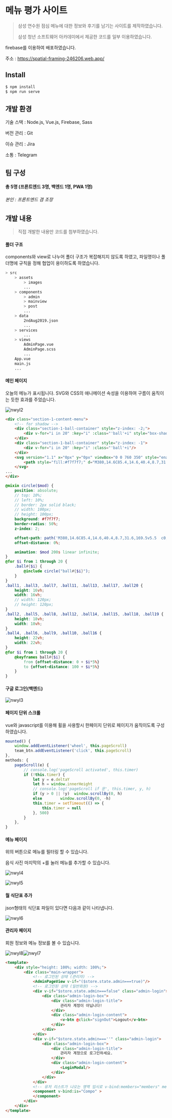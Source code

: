 # 메뉴 평가 사이트

> 삼성 연수원 점심 메뉴에 대한 정보와 후기를 남기는 사이트를 제작하였습니다.
>
> 삼성 청년 소프트웨어 아카데미에서 제공한 코드를 일부 이용하였습니다.

firebase를 이용하여 배포하였습니다.

주소 : https://spatial-framing-246206.web.app/ 



## Install

```bash
$ npm install
$ npm run serve
```





## 개발 환경

기술 스택 : Node.js, Vue.js, Firebase, Sass

버전 관리 : Git

이슈 관리 : Jira

소통 : Telegram





## 팀 구성

#### 총 5명 (프론트엔드 3명, 백엔드 1명, PWA 1명)

###### 본인 : 프론트엔드 겸 조장





## 개발 내용

> 직접 개발한 내용만 코드를 첨부하였습니다.

#### 폴더 구조

components와 view로 나누어 폴더 구조가 복잡해지지 않도록 하였고, 파일명이나 폴더명에 규칙을 정해 협업이 용이하도록 하였습니다.

```bash
> src
	> assets
		> images
		...
	> components
		> admin
		> mainview
		> post
		...
	> data
		2ndAug2019.json
		...
	> services
		...
	> views
		AdminPage.vue
		AdminPage.scss
		...
	App.vue
	main.js
	...
```



#### 메인 페이지

오늘의 메뉴가 표시됩니다. SVG와 CSS의 애니메이션 속성을 이용하여 구름이 움직이는 듯한 효과를 주었습니다.

![nwyl2](images/nwyl2.PNG)

```html
<div class="section-1-content-menu">
    <!-- for shadow -->
    <div class="section-1-ball-container" style="z-index: -2;">
        <div v-for="i in 20" :key="i" :class="'ball'+i" style="box-shadow: 0 0 0 5px black; z-index: -1;"/>
    </div>
    <div class="section-1-ball-container" style="z-index: -1">
        <div v-for="i in 20" :key="i" :class="'ball'+i"/>
    </div>
    <svg version="1.1" x="0px" y="0px" viewBox="0 0 760 350" style="enable-background:new 0 0 760 350;">
        <path style="fill:#f7f7f7;" d="M380,14.6C85.4,14.6,40.4,8.7,31.6,169.5v5.5  c0,0,0,5.5,0,5.5C40.4,341.3,85.4,335.4,380,335.4s339.6,5.9,348.4-154.9c0,0,0-5.5,0-5.5v-5.5C719.6,8.7,674.6,14.6,380,14.6z"/>
    </svg>
...
</div>
```

```scss
@mixin circle($mod) {
    position: absolute;
    // top: 10%;
    // left: 10%;
    // border: 2px solid black;
    // width: 100px;
    // height: 100px;
    background: #f7f7f7;
    border-radius: 50%;
    z-index: 2;

    offset-path: path('M380,14.6C85.4,14.6,40.4,8.7,31.6,169.5v5.5  c0,0,0,5.5,0,5.5C40.4,341.3,85.4,335.4,380,335.4s339.6,5.9,348.4-154.9c0,0,0-5.5,0-5.5v-5.5C719.6,8.7,674.6,14.6,380,14.6z');
    offset-distance: 0%;

    animation: $mod 200s linear infinite;
}
@for $i from 1 through 20 {
    .ball#{$i} {
        @include circle("ball#{$i}");
    }
}
.ball1, .ball3, .ball7, .ball11, .ball13, .ball17, .ball20 {
    height: 16vh;
    width: 16vh;
    // width: 120px;
    // height: 120px;
}
.ball2, .ball5, .ball8, .ball12, .ball14, .ball15, .ball18, .ball19 {
    height: 18vh;
    width: 18vh;
}
.ball4, .ball6, .ball9, .ball10, .ball16 {
    height: 22vh;
    width: 22vh;
}
@for $i from 1 through 20 {
    @keyframes ball#{$i} {
        from {offset-distance: 0 + $i*5%}
        to {offset-distance: 100 + $i*5%}
    }
}
```



#### 구글 로그인(백엔드)

![nwyl3](images/nwyl3.PNG)



#### 페이지 단위 스크롤

vue와 javascript를 이용해 휠을 사용할시 한페이지 단위로 페이지가 움직이도록 구성하였습니다.

```js
mounted() {
    window.addEventListener('wheel', this.pageScroll)
    team_btn.addEventListener('click', this.pageScroll)
},
methods: {
	pageScroll(e) {
        // console.log('pageScroll activated', this.timer)
        if (!this.timer) {
            let y = e.deltaY
            let h = window.innerHeight
            // console.log('pageScroll if 문', this.timer, y, h)
            if (y > 0 || !y)  window.scrollBy(0, h)
            else        window.scrollBy(0, -h)
            this.timer = setTimeout(() => {
                this.timer = null
            }, 500)
        }
    },
}
```



#### 메뉴 페이지

위의 버튼으로 메뉴를 필터링 할 수 있습니다.

음식 사진 마지막의 +를 눌러 메뉴를 추가할 수 있습니다.

![nwyl4](images/nwyl4.PNG)

![nwyl5](images/nwyl5.PNG)



#### 월 식단표 추가

json형태의 식단표 파일이 있다면 다음과 같이 나타냅니다.

![nwyl6](images/nwyl6.PNG)



#### 관리자 페이지

회원 정보와 메뉴 정보를 볼 수 있습니다.

![nwyl8](images/nwyl8.PNG)![nwyl7](images/nwyl7.PNG)

```html
<template>
    <div style="height: 100%; width: 100%;">
        <div class="main-wrapper">
            <!-- 로그인된 상태 (관리자) -->
            <AdminPageView v-if="($store.state.admin===true)"/>
            <!-- 로그인된 상태 (일반회원) -->
            <div v-if="$store.state.admin===false" class="admin-login">
                <div class="admin-login-box">
                    <div class="admin-login-title">
                        관리자 계정이 아닙니다!
                    </div>
                    <div class="admin-login-content">
                        <v-btn @click="signOut">Logout</v-btn>
                    </div>
                </div>
            </div>           
            <div v-if="$store.state.admin===''" class="admin-login">
                <div class="admin-login-box">
                    <div class="admin-login-title">
                        관리자 계정으로 로그인하세요.
                    </div>
                    <div class="admin-login-content">
                        <LoginModal/>
                    </div>
                </div>
            </div>
            <!-- 유저 리스트가 나오는 영역 임시로 v-bind:members="members" member="member" -->
            <component v-bind:is="Compo" >
            </component>
        </div>
    </div>
</template>
```

